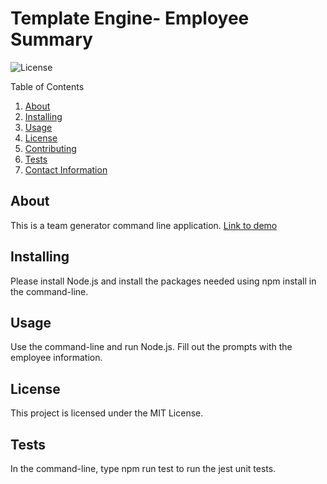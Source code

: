# Template Engine- Employee Summary

  ![License](https://img.shields.io/badge/License-MIT-yellow.svg)

  Table of Contents
  1. [About](#about)
  2. [Installing](#installing)
  3. [Usage](#usage)
  4. [License](#license)
  5. [Contributing](#contributing)
  6. [Tests](#Tests)
  7. [Contact Information](#Questions)

  ## About
  This is a team generator command line application.
  [Link to demo](https://drive.google.com/file/d/1w2M7JOCWTQlyAjcB40npwQfalfH6DcxM/view)

  ## Installing
  Please install Node.js and install the packages needed using npm install in the command-line. 
  
  ## Usage
  Use the command-line and run Node.js. 
  Fill out the prompts with the employee information. 

  ## License 
  This project is licensed under the MIT License.

  ## Tests
  In the command-line, type npm run test to run the jest unit tests. 
